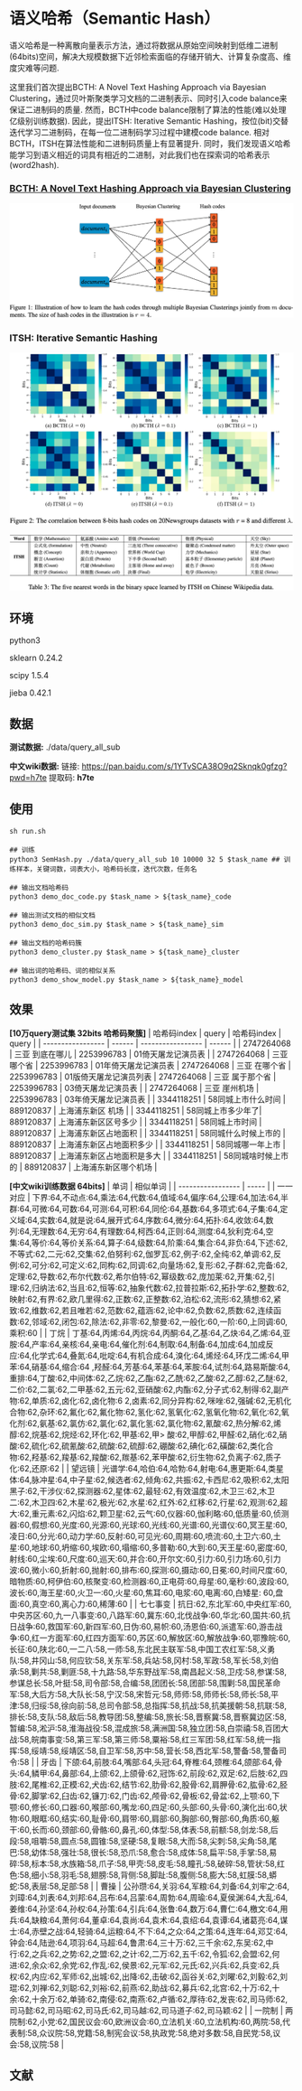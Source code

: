 # **语义哈希（Semantic Hash）**
语义哈希是一种离散向量表示方法，通过将数据从原始空间映射到低维二进制(64bits)空间，解决大规模数据下近邻检索面临的存储开销大、计算复杂度高、维度灾难等问题. 

这里我们首次提出BCTH: A Novel Text Hashing Approach via Bayesian Clustering，通过贝叶斯聚类学习文档的二进制表示、同时引入code balance来保证二进制码的质量. 然而，BCTH中code balance限制了算法的性能(难以处理亿级别训练数据). 因此，提出ITSH: Iterative Semantic Hashing，按位(bit)交替迭代学习二进制码，在每一位二进制码学习过程中建模code balance. 相对BCTH，ITSH在算法性能和二进制码质量上有显著提升. 同时，我们发现语义哈希能学习到语义相近的词具有相近的二进制，对此我们也在探索词的哈希表示(word2hash).

### [BCTH: A Novel Text Hashing Approach via Bayesian Clustering](https://aclanthology.org/2020.aacl-main.7/)

![BCTH1](./docs/img/BCTH1.png)

### ITSH: Iterative Semantic Hashing

![ITSH1](./docs/img/ITSH1.png)

![ITSH2](./docs/img/ITSH2.png)

## 环境
python3

sklearn 0.24.2

scipy 1.5.4

jieba 0.42.1

## 数据
**测试数据:** ./data/query_all_sub

**中文wiki数据:** 链接: https://pan.baidu.com/s/1YTvSCA38O9q2Sknqk0gfzg?pwd=h7te 提取码: **h7te**

## 使用
```
sh run.sh

## 训练
python3 SemHash.py ./data/query_all_sub 10 10000 32 5 $task_name ## 训练样本，关键词数，词表大小，哈希码长度，迭代次数，任务名

## 输出文档哈希码
python3 demo_doc_code.py $task_name > ${task_name}_code

## 输出测试文档的相似文档
python3 demo_doc_sim.py $task_name > ${task_name}_sim

## 输出文档的哈希码簇
python3 demo_cluster.py $task_name > ${task_name}_cluster

## 输出词的哈希码、词的相似关系
python3 demo_show_model.py $task_name > ${task_name}_model
```

## 效果
**[10万query测试集 32bits 哈希码聚簇]**
| 哈希码index | query |  哈希码index | query |
| ----------------- | ------ | ----------------- | ------ |
| 2747264068 | 三亚 到底在哪儿 | 2253996783 | 01倚天屠龙记演员表 |
| 2747264068 | 三亚 哪个省 | 2253996783 | 01年倚天屠龙记演员表
| 2747264068 | 三亚 在哪个省 | 2253996783 | 01版倚天屠龙记演员列表
| 2747264068 | 三亚 属于那个省 | 2253996783 | 03倚天屠龙记演员表 |
| 2747264068 | 三亚 崖州机场 | 2253996783 | 03年倚天屠龙记演员表 |
| 3344118251 | 58同城上市什么时间 | 889120837 | 上海浦东新区 机场 |
| 3344118251 | 58同城上市多少年了| 889120837 | 上海浦东新区区号多少 |
| 3344118251 | 58同城上市时间 | 889120837 | 上海浦东新区占地面积 |
| 3344118251 | 58同城什么时候上市的 | 889120837 | 上海浦东新区占地面积多少 |
| 3344118251 | 58同城哪一年上市 | 889120837 | 上海浦东新区占地面积是多大 |
| 3344118251 | 58同城啥时候上市的 | 889120837 | 上海浦东新区哪个机场 |

**[中文wiki训练数据 64bits]**
| 单词              | 相似单词 |
| ----------------- | ----- |
| 一一对应 | 下界:64,不动点:64,乘法:64,代数:64,值域:64,偏序:64,公理:64,加法:64,半群:64,可微:64,可数:64,可测:64,可积:64,同伦:64,基数:64,多项式:64,子集:64,定义域:64,实数:64,就是说:64,展开式:64,序数:64,微分:64,拓扑:64,收敛:64,数列:64,无理数:64,无穷:64,有理数:64,柯西:64,正则:64,测度:64,狄利克:64,空集:64,等价:64,等价关系:64,算子:64,级数:64,阶乘:64,集合:64,非负:64,下述:62,不等式:62,二元:62,交集:62,伯努利:62,伽罗瓦:62,例子:62,全纯:62,单调:62,反例:62,可分:62,可定义:62,同构:62,同调:62,向量场:62,复形:62,子群:62,完备:62,定理:62,导数:62,布尔代数:62,希尔伯特:62,幂级数:62,庞加莱:62,开集:62,引理:62,归纳法:62,当且:62,恒等:62,抽象代数:62,拉普拉斯:62,拓扑学:62,整数:62,映射:62,有界:62,欧几里得:62,正数:62,正整数:62,泊松:62,流形:62,猜想:62,紧致:62,维数:62,若且唯若:62,范数:62,蕴涵:62,论中:62,负数:62,质数:62,连续函数:62,邻域:62,闭包:62,除法:62,非零:62,黎曼:62,一般化:60,一阶:60,上同调:60,乘积:60 |
| 丁烷 | 丁基:64,丙烯:64,丙烷:64,丙酮:64,乙基:64,乙炔:64,乙烯:64,亚胺:64,产率:64,亲核:64,亲电:64,催化剂:64,制取:64,制备:64,加成:64,加成反应:64,化学式:64,叠氮:64,吡啶:64,有机合成:64,溴化:64,烯烃:64,环戊二烯:64,甲苯:64,硝基:64,缩合:64       ,羟醛:64,芳基:64,苯基:64,苯胺:64,试剂:64,路易斯酸:64,重排:64,丁酸:62,中间体:62,乙烷:62,乙酯:62,乙酰:62,乙酸:62,乙醇:62,乙醚:62,二价:62,二氯:62,二甲基:62,五元:62,亚硝酸:62,内酯:62,分子式:62,制得:62,副产物:62,单质:62,卤化:62,卤化物:6       2,卤素:62,同分异构:62,咪唑:62,强碱:62,无机化合物:62,杂环:62,氟化:62,氟化物:62,氢化:62,氢氧化:62,氢氧化物:62,氧化:62,氧化剂:62,氨基:62,氯仿:62,氯化:62,氯化氢:62,氯化物:62,氰酸:62,热分解:62,烯醇:62,烷基:62,烷烃:62,环化:62,甲基:62,甲>       酸:62,甲醇:62,甲醛:62,硝化:62,硝酸:62,硫化:62,硫氰酸:62,硫酸:62,硫醇:62,硼酸:62,碘化:62,磺酸:62,类化合物:62,羟基:62,羧基:62,羧酸:62,羰基:62,苯甲酸:62,衍生物:62,负离子:62,质子化:62,还原:62 |
| 望远镜 | 光谱学:64,哈伯:64,哈勃:64,射电:64,惠更斯:64,类星体:64,脉冲星:64,中子星:62,候选者:62,倾角:62,共振:62,卡西尼:62,吸积:62,太阳黑子:62,干涉仪:62,探测器:62,星体:62,最轻:62,有效温度:62,木卫三:62,木卫二:62,木卫四:62,木星:62,极光:62,水星:62,红外:62,红移:62,行星:62,观测:62,超大:62,重元素:62,闪焰:62,颗卫星:62,云气:60,仪器:60,伽利略:60,低质量:60,侦测器:60,假想:60,光度:60,光源:60,光球:60,光线:60,光谱:60,光谱仪:60,冥王星:60,凌日:60,分光:60,动力学:60,反射:60,可见光:60,周期:60,喷流:60,土卫六:60,土星:60,地球:60,坍缩:60,埃欧:60,塌缩:60,多普勒:60,大到:60,天王星:60,密度:60,射线:60,尘埃:60,尺度:60,巡天:60,并合:60,开尔文:60,引力:60,引力场:60,引力波:60,微小:60,折射:60,抛射:60,排布:60,探测:60,摄动:60,日冕:60,时间尺度:60,暗物质:60,柯伊伯:60,核聚变:60,检测器:60,正电荷:60,母星:60,毫秒:60,波段:60,波长:60,海王星:60,火卫一:60,火星:60,焦耳:60,电浆:60,电离:60,白矮星:       60,盘面:60,真空:60,离心力:60,稀薄:60 |
| 七七事变 | 抗日:62,东北军:60,中央红军:60,中央苏区:60,九一八事变:60,八路军:60,冀东:60,北伐战争:60,华北:60,国共:60,抗日战争:60,救国军:60,新四军:60,日伪:60,易帜:60,汤恩伯:60,派遣军:60,游击战争:60,红一方面军:60,红四方面军:60,苏区:60,解放区:60,解放战争:60,鄂豫皖:60,长征:60,陕北:60,一二八:58,一师:58,东北民主联军:58,中国工农红军:58,义勇队:58,井冈山:58,何应钦:58,关东军:58,兵站:58,冈村:58,军政:58,军长:58,刘伯承:58,剿共:58,剿匪:58,十九路:58,华东野战军:58,南昌起义:58,卫戍:58,参谋:58,参谋总长:58,叶挺:58,司令部:58,合编:58,团团长:58,团部:58,围剿:58,国民革命军:58,大后方:58,大队长:58,宁汉:58,宋哲元:58,师师:58,师师长:58,师长:58,平津:58,归绥:58,徐向前:58,总司令部:58,总指挥:58,抗战:58,抗美援朝:58,抗联:58,排长:58,支队:58,敌后:58,教导团:58,整编:58,旅长:58,晋察冀:58,晋察冀边区:58,暂编:58,淞沪:58,淮海战役:58,混成旅:58,满洲国:58,独立团:58,白崇禧:58,百团大战:58,皖南事变:58,第三军:58,第三师:58,粟裕:58,红三军团:58,红军:58,统一指挥:58,绥靖:58,绥靖区:58,自卫军:58,苏中:58,营长:58,西北军:58,警备:58,警备司令:58 |
| 牙齿 | 下颌:64,前肢:64,嘴部:64,头冠:64,脊椎:64,颈椎:64,颌部:64,骨头:64,鳞甲:64,鼻部:64,上颌:62,上颌骨:62,冠饰:62,前段:62,双足:62,后肢:62,四肢:62,尾椎:62,正模:62,犬齿:62,结节:62,肋骨:62,股骨:62,肩胛骨:62,肱骨:62,胫骨:62,脚掌:62,臼齿:62,镰刀:62,门齿:62,颅骨:62,骨板:62,骨盆:62,上颚:60,下颚:60,修长:60,口器:60,喉部:60,嘴龙:60,四足:60,头部:60,头骨:60,演化出:60,状物:60,眼眶:60,结实:60,耻骨:60,肩带:60,肩部:60,胸部:60,臀部:60,角质:60,躯干:60,长而:60,颈部:60,骨骼:60,鼻孔:60,体型:58,体表:58,前额:58,剑龙:58,后段:58,咀嚼:58,圆点:58,圆锥:58,坚硬:58,复眼:58,大而:58,尖刺:58,尖角:58,尾巴:58,幼体:58,强壮:58,很长:58,恐爪:58,愈合:58,成体:58,扁平:58,手掌:58,易碎:58,标本:58,水族箱:58,爪子:58,甲壳:58,皮毛:58,瞳孔:58,破碎:58,管状:58,红色:58,细小:58,羽毛:58,翅膀:58,背侧:58,脚趾:58,腹侧:58,膨大:58,虹膜:58,蟒蛇:58,表层:58,足部:58 |
| 曹操 | 公孙瓒:64,关羽:64,军粮:64,刘备:64,刘牢之:64,刘璋:64,刘表:64,刘邦:64,吕布:64,吕蒙:64,周勃:64,周瑜:64,夏侯渊:64,大乱:64,姜维:64,孙坚:64,孙权:64,孙策:64,引兵:64,张鲁:64,数万:64,曹仁:64,檄文:64,用兵:64,缺粮:64,萧何:64,董卓:64,袁尚:64,袁术:64,袁绍:64,袁谭:64,诸葛亮:64,谋士:64,赤壁之战:64,轻骑:64,运粮:64,不下:64,之众:64,之策:64,连年:64,邓艾:64,钟会:64,陆逊:64,项羽:64,马超:64,鲁肃:64,三十万:62,三千余:62,东吴:62,中行:62,之兵:62,之势:62,之盟:62,之计:62,二万:62,五千:62,令狐:62,会盟:62,何进:62,余众:62,余党:62,作乱:62,侯景:62,元军:62,元氏:62,兴兵:62,兵变:62,兵权:62,内应:62,军师:62,出城:62,出降:62,击破:62,函谷关:62,刘曜:62,刘毅:62,刘琨:62,刘禅:62,刘聪:62,刘裕:62,前燕:62,助战:62,募兵:62,北宫:62,十万:62,十余:62,十余万:62,单骑:62,南侵:62,南燕:62,卢循:62,厚待:62,发丧:62,司马师:62,司马懿:62,司马昭:62,司马氏:62,司马越:62,司马道子:62,司马颖:62 |
| 一院制 | 两院制:62,小党:62,国民议会:60,欧洲议会:60,立法机关:60,立法机构:60,两院:58,代表制:58,众议院:58,党籍:58,制宪会议:58,执政党:58,绝对多数:58,自民党:58,议会:58,议院:58 |
## 文献

